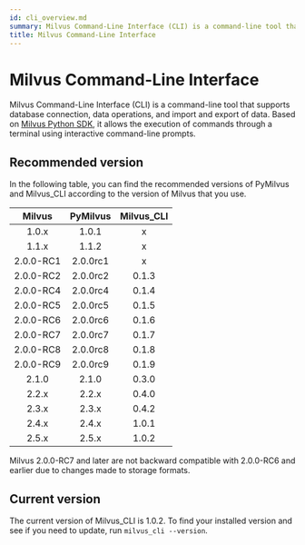 ```yaml
---
id: cli_overview.md
summary: Milvus Command-Line Interface (CLI) is a command-line tool that supports database connection, data operations, and import and export of data.
title: Milvus Command-Line Interface
---
```


# Milvus Command-Line Interface

Milvus Command-Line Interface (CLI) is a command-line tool that supports database connection, data operations, and import and export of data. Based on [Milvus Python SDK](https://github.com/milvus-io/pymilvus), it allows the execution of commands through a terminal using interactive command-line prompts.

## Recommended version

In the following table, you can find the recommended versions of PyMilvus and Milvus_CLI according to the version of Milvus that you use.

|  Milvus   | PyMilvus | Milvus_CLI |
| :-------: | :------: | :--------: |
|   1.0.x   |  1.0.1   |     x      |
|   1.1.x   |  1.1.2   |     x      |
| 2.0.0-RC1 | 2.0.0rc1 |     x      |
| 2.0.0-RC2 | 2.0.0rc2 |   0.1.3    |
| 2.0.0-RC4 | 2.0.0rc4 |   0.1.4    |
| 2.0.0-RC5 | 2.0.0rc5 |   0.1.5    |
| 2.0.0-RC6 | 2.0.0rc6 |   0.1.6    |
| 2.0.0-RC7 | 2.0.0rc7 |   0.1.7    |
| 2.0.0-RC8 | 2.0.0rc8 |   0.1.8    |
| 2.0.0-RC9 | 2.0.0rc9 |   0.1.9    |
|   2.1.0   |  2.1.0   |   0.3.0    |
|   2.2.x   |  2.2.x   |   0.4.0    |
|   2.3.x   |  2.3.x   |   0.4.2    |
|   2.4.x   |  2.4.x   |   1.0.1    |
|   2.5.x   |  2.5.x   |   1.0.2    |

<div class="alert note">Milvus 2.0.0-RC7 and later are not backward compatible with 2.0.0-RC6 and earlier due to changes made to storage formats.</div>

## Current version

The current version of Milvus_CLI is 1.0.2.
To find your installed version and see if you need to update, run `milvus_cli --version`.
